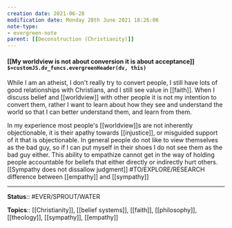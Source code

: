 ```yaml
---
creation date: 2021-06-28
modification date: Monday 28th June 2021 18:26:06
note-type: 
- evergreen-note
parent: [[Deconstruction (Christianity)]]
---
```


#### [[My worldview is not about conversion it is about acceptance]] `$=customJS.dv_funcs.evergreenHeader(dv, this)`

While I am an atheist, I don't really try to convert people, I still have lots of good relationships with Christians, and I still see value in [[faith]]. When I discuss belief and [[worldview]] with other people it is not my intention to convert them, rather I want to learn about how they see and understand the world so that I can better understand them, and learn from them.

In my experience most people's [[worldview]]s are not inherently objectionable, it is their apathy towards [[injustice]], or misguided support of it that is objectionable. In general people do not like to view themselves as the bad guy, so if I can put myself in their shoes I do not see them as the bad guy either. This ability to empathize cannot get in the way of holding people accountable for beliefs that either directly or indirectly hurt others. [[Sympathy does not dissallow judgment]]  #TO/EXPLORE/RESEARCH difference between [[empathy]] and [[sympathy]]

---

**Status**:: #EVER/SPROUT/WATER  

**Topics**::  [[Christianity]], [[belief systems]], [[faith]], [[philosophy]], [[theology]], [[sympathy]], [[empathy]]
	
